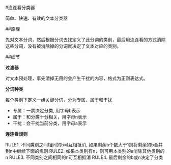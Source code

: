 #连连看分类器

简单、快速、有效的文本分类器

##原理

先对文本分词，然后根据分词去找定义了此分词的类别，最后用连连看的方式消除这些分词，没有被消除掉的分词就决定了文本对应的类别。

##细节

**过滤器**

对文本预处理，事先清掉无用的会产生干扰的内容，格式为正则表达式。

**分词种类**

每个类别下定义一组关键分词，分为专属、属于和干扰

* 专属：一票决定分类, 用字母b表示
* 属于：和分类十分相关，用字母n表示
* 干扰：会干扰当前分类，用字母a表示

**连连看规则**

RULE1. 不同类别之间相同的b可互相抵消, 如果剩余b个数大于1则将剩余的b合并到n中继续下面的规则
RULE2. 如果本类别有n，则可用本类别的a消除其他类别的n
RULE3. 不同类别之间相同的n可互相抵消
RULE4. 最后剩余的b或n决定了分类
